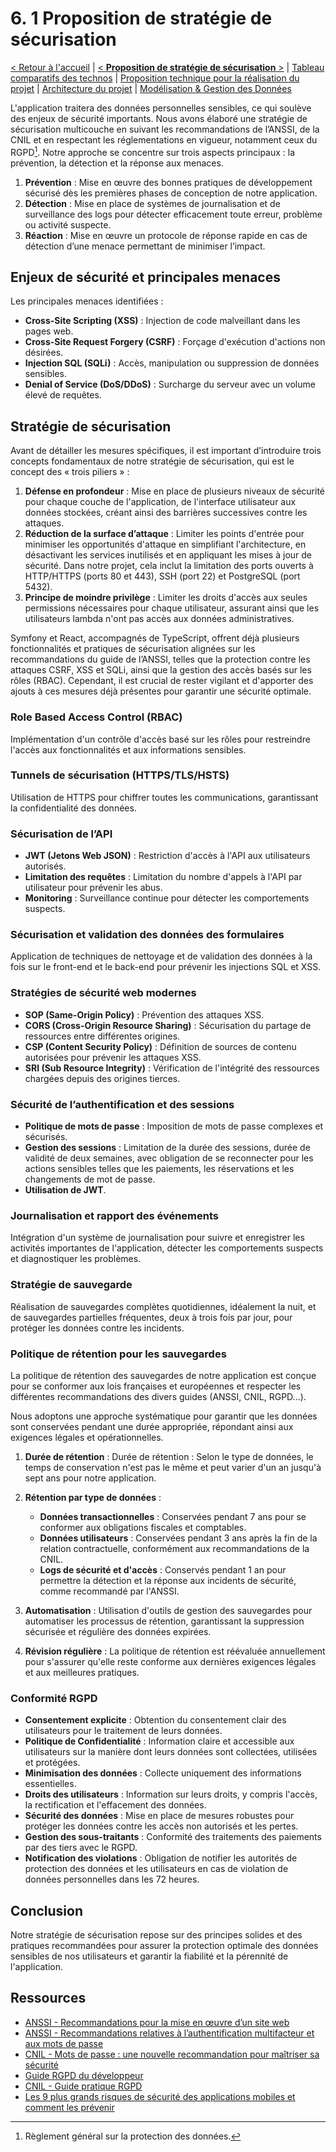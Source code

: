 # 6. 1 Proposition de stratégie de sécurisation

[< Retour à l'accueil](specifications-techniques.md) | [< **Proposition de stratégie de sécurisation** >](strategie-securisation.md) | [Tableau comparatifs des technos](comparatif-technos.md) | [Proposition technique pour la réalisation du projet](proposition-technique.md) | [Architecture du projet](architecture-projet.md) | [Modélisation & Gestion des Données](modelisation-gestion-donnees.md)

L'application traitera des données personnelles sensibles, ce qui soulève des enjeux de sécurité importants. Nous avons élaboré une stratégie de sécurisation multicouche en suivant les recommandations de l’ANSSI, de la CNIL et en respectant les réglementations en vigueur, notamment ceux du RGPD[^1]. Notre approche se concentre sur trois aspects principaux : la prévention, la détection et la réponse aux menaces.

1. **Prévention** : Mise en œuvre des bonnes pratiques de développement sécurisé dès les premières phases de conception de notre application.
2. **Détection** : Mise en place de systèmes de journalisation et de surveillance des logs pour détecter efficacement toute erreur, problème ou activité suspecte.
3. **Réaction** : Mise en œuvre un protocole de réponse rapide en cas de détection d’une menace permettant de minimiser l’impact.

## Enjeux de sécurité et principales menaces

Les principales menaces identifiées :

- **Cross-Site Scripting (XSS)** : Injection de code malveillant dans les pages web.
- **Cross-Site Request Forgery (CSRF)** : Forçage d'exécution d'actions non désirées.
- **Injection SQL (SQLi)** : Accès, manipulation ou suppression de données sensibles.
- **Denial of Service (DoS/DDoS)** : Surcharge du serveur avec un volume élevé de requêtes.

## Stratégie de sécurisation

Avant de détailler les mesures spécifiques, il est important d’introduire trois concepts fondamentaux de notre stratégie de sécurisation, qui est le concept des « trois piliers » :

1. **Défense en profondeur** : Mise en place de plusieurs niveaux de sécurité pour chaque couche de l'application, de l'interface utilisateur aux données stockées, créant ainsi des barrières successives contre les attaques.
2. **Réduction de la surface d’attaque** : Limiter les points d'entrée pour minimiser les opportunités d'attaque en simplifiant l'architecture, en désactivant les services inutilisés et en appliquant les mises à jour de sécurité. Dans notre projet, cela inclut la limitation des ports ouverts à HTTP/HTTPS (ports 80 et 443), SSH (port 22) et PostgreSQL (port 5432).
3. **Principe de moindre privilège** : Limiter les droits d'accès aux seules permissions nécessaires pour chaque utilisateur, assurant ainsi que les utilisateurs lambda n'ont pas accès aux données administratives.

Symfony et React, accompagnés de TypeScript, offrent déjà plusieurs fonctionnalités et pratiques de sécurisation alignées sur les recommandations du guide de l’ANSSI, telles que la protection contre les attaques CSRF, XSS et SQLi, ainsi que la gestion des accès basés sur les rôles (RBAC). Cependant, il est crucial de rester vigilant et d'apporter des ajouts à ces mesures déjà présentes pour garantir une sécurité optimale.

### Role Based Access Control (RBAC)

Implémentation d'un contrôle d'accès basé sur les rôles pour restreindre l'accès aux fonctionnalités et aux informations sensibles.

### Tunnels de sécurisation (HTTPS/TLS/HSTS)

Utilisation de HTTPS pour chiffrer toutes les communications, garantissant la confidentialité des données.

### Sécurisation de l’API

- **JWT (Jetons Web JSON)** : Restriction d'accès à l'API aux utilisateurs autorisés.
- **Limitation des requêtes** : Limitation du nombre d'appels à l'API par utilisateur pour prévenir les abus.
- **Monitoring** : Surveillance continue pour détecter les comportements suspects.

### Sécurisation et validation des données des formulaires

Application de techniques de nettoyage et de validation des données à la fois sur le front-end et le back-end pour prévenir les injections SQL et XSS.

### Stratégies de sécurité web modernes

- **SOP (Same-Origin Policy)** : Prévention des attaques XSS.
- **CORS (Cross-Origin Resource Sharing)** : Sécurisation du partage de ressources entre différentes origines.
- **CSP (Content Security Policy)** : Définition de sources de contenu autorisées pour prévenir les attaques XSS.
- **SRI (Sub Resource Integrity)** : Vérification de l'intégrité des ressources chargées depuis des origines tierces.

### Sécurité de l’authentification et des sessions

- **Politique de mots de passe** : Imposition de mots de passe complexes et sécurisés.
- **Gestion des sessions** : Limitation de la durée des sessions, durée de validité de deux semaines, avec obligation de se reconnecter pour les actions sensibles telles que les paiements, les réservations et les changements de mot de passe. 
- **Utilisation de JWT**.

### Journalisation et rapport des événements

Intégration d'un système de journalisation pour suivre et enregistrer les activités importantes de l'application, détecter les comportements suspects et diagnostiquer les problèmes.

### Stratégie de sauvegarde

Réalisation de sauvegardes complètes quotidiennes, idéalement la nuit, et de sauvegardes partielles fréquentes, deux à trois fois par jour, pour protéger les données contre les incidents.

### Politique de rétention pour les sauvegardes

La politique de rétention des sauvegardes de notre application est conçue pour se conformer aux lois françaises et européennes et respecter les différentes recommandations des divers guides (ANSSI, CNIL, RGPD...).

Nous adoptons une approche systématique pour garantir que les données sont conservées pendant une durée appropriée, répondant ainsi aux exigences légales et opérationnelles.

1. **Durée de rétention** : Durée de rétention : Selon le type de données, le temps de conservation n'est pas le même et peut varier d'un an jusqu'à sept ans pour notre application.
   
2. **Rétention par type de données** :
   - **Données transactionnelles** : Conservées pendant 7 ans pour se conformer aux obligations fiscales et comptables.
   - **Données utilisateurs** : Conservées pendant 3 ans après la fin de la relation contractuelle, conformément aux recommandations de la CNIL.
   - **Logs de sécurité et d'accès** : Conservés pendant 1 an pour permettre la détection et la réponse aux incidents de sécurité, comme recommandé par l'ANSSI.
   
3. **Automatisation** : Utilisation d'outils de gestion des sauvegardes pour automatiser les processus de rétention, garantissant la suppression sécurisée et régulière des données expirées.

4. **Révision régulière** : La politique de rétention est réévaluée annuellement pour s'assurer qu'elle reste conforme aux dernières exigences légales et aux meilleures pratiques.

### Conformité RGPD

- **Consentement explicite** : Obtention du consentement clair des utilisateurs pour le traitement de leurs données.
- **Politique de Confidentialité** : Information claire et accessible aux utilisateurs sur la manière dont leurs données sont collectées, utilisées et protégées.
- **Minimisation des données** : Collecte uniquement des informations essentielles.
- **Droits des utilisateurs** : Information sur leurs droits, y compris l'accès, la rectification et l'effacement des données.
- **Sécurité des données** : Mise en place de mesures robustes pour protéger les données contre les accès non autorisés et les pertes.
- **Gestion des sous-traitants** : Conformité des traitements des paiements par des tiers avec le RGPD.
- **Notification des violations** : Obligation de notifier les autorités de protection des données et les utilisateurs en cas de violation de données personnelles dans les 72 heures.

## Conclusion

Notre stratégie de sécurisation repose sur des principes solides et des pratiques recommandées pour assurer la protection optimale des données sensibles de nos utilisateurs et garantir la fiabilité et la pérennité de l'application.

## Ressources

- [ANSSI - Recommandations pour la mise en œuvre d’un site web](https://cyber.gouv.fr/sites/default/files/2013/05/anssi-guide-recommandations_mise_en_oeuvre_site_web_maitriser_standards_securite_cote_navigateur-v2.0.pdf)
- [ANSSI - Recommandations relatives à l’authentification multifacteur et aux mots de passe](https://cyber.gouv.fr/sites/default/files/2021/10/anssi-guide-authentification_multifacteur_et_mots_de_passe.pdf)
- [CNIL - Mots de passe : une nouvelle recommandation pour maîtriser sa sécurité](https://www.cnil.fr/fr/mots-de-passe-une-nouvelle-recommandation-pour-maitriser-sa-securite)
- [Guide RGPD du développeur](https://lincnil.github.io/Guide-RGPD-du-developpeur/)
- [CNIL - Guide pratique RGPD](https://www.cnil.fr/sites/cnil/files/atoms/files/cnil_guide_securite_des_donnees_personnelles-2023.pdf)
- [Les 9 plus grands risques de sécurité des applications mobiles et comment les prévenir](https://datadome.co/fr/menaces/9-plus-grands-risques-de-securite-des-applications-mobiles-et-comment-les-prevenir/#poor-api-protection)

[^1]: Règlement général sur la protection des données.
